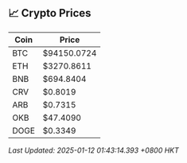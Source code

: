 ## 📈 Crypto Prices

| Coin | Price |
| ---- | ----- |
| BTC | $94150.0724 |
| ETH | $3270.8611 |
| BNB | $694.8404 |
| CRV | $0.8019 |
| ARB | $0.7315 |
| OKB | $47.4090 |
| DOGE | $0.3349 |

_Last Updated: 2025-01-12 01:43:14.393 +0800 HKT_